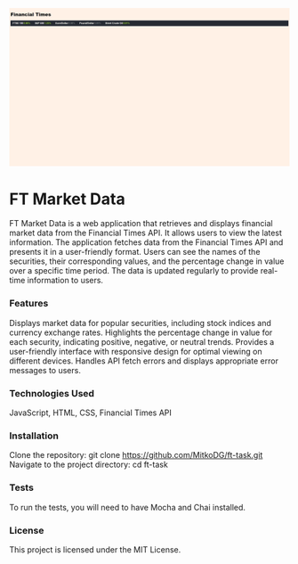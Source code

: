 ![link](https://github.com/MitkoDG/ft-task/blob/main/screenshot.jpg)

# FT Market Data

FT Market Data is a web application that retrieves and displays financial market data from the Financial Times API. It allows users to view the latest information.
The application fetches data from the Financial Times API and presents it in a user-friendly format. Users can see the names of the securities, their corresponding values, and the percentage change in value over a specific time period. The data is updated regularly to provide real-time information to users.

### Features

Displays market data for popular securities, including stock indices and currency exchange rates.
Highlights the percentage change in value for each security, indicating positive, negative, or neutral trends.
Provides a user-friendly interface with responsive design for optimal viewing on different devices.
Handles API fetch errors and displays appropriate error messages to users.

### Technologies Used

JavaScript,
HTML,
CSS,
Financial Times API

### Installation

Clone the repository: git clone https://github.com/MitkoDG/ft-task.git
Navigate to the project directory: cd ft-task

### Tests

To run the tests, you will need to have Mocha and Chai installed.

### License

This project is licensed under the MIT License.
